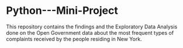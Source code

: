 # Python---Mini-Project
This repository contains the findings and the Exploratory Data Analysis done on the Open Government data about the most frequent types of complaints received by the people residing in New York.
